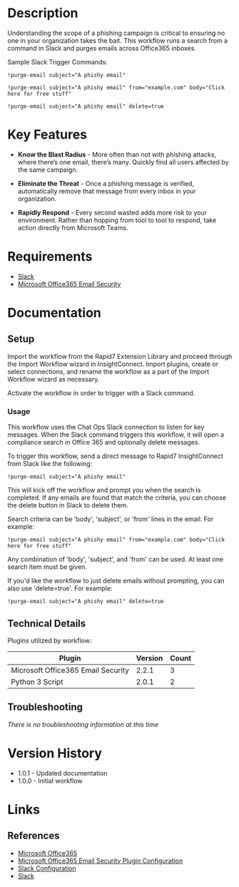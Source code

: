 # Description

Understanding the scope of a phishing campaign is critical to ensuring no one in your organization takes the bait. This workflow runs a search from a command in Slack and purges emails across Office365 inboxes.

Sample Slack Trigger Commands:

`!purge-email subject="A phishy email"`

`!purge-email subject="A phishy email" from="example.com" body="Click here for free stuff" `

`!purge-email subject="A phishy email" delete=true`

# Key Features

* **Know the Blast Radius** - More often than not with phishing attacks, where there’s one email, there’s many. Quickly find all users affected by the same campaign.

* **Eliminate the Threat** - Once a phishing message is verified, automatically remove that message from every inbox in your organization.

* **Rapidly Respond** - Every second wasted adds more risk to your environment. Rather than hopping from tool to tool to respond, take action directly from Microsoft Teams.

# Requirements

* [Slack](https://insightconnect.help.rapid7.com/docs/configure-slack-for-chatops)
* [Microsoft Office365 Email Security](https://insightconnect.help.rapid7.com/docs/mass-delete-with-powershell#section-set-up-office-365-dependencies)

# Documentation

## Setup

Import the workflow from the Rapid7 Extension Library and proceed through the Import Workflow wizard in InsightConnect. Import plugins, create or select connections, and rename the workflow as a part of the Import Workflow wizard as necessary.

Activate the workflow in order to trigger with a Slack command.

### Usage

This workflow uses the Chat Ops Slack connection to listen for key messages. When the Slack command triggers this workflow, it will open a compliance search in Office 365 and optionally delete messages.

To trigger this workflow, send a direct message to Rapid7 InsightConnect from Slack like the following:

`!purge-email subject="A phishy email"`

This will kick off the workflow and prompt you when the search is completed. If any emails are found that match the criteria, you can choose the delete button in Slack to delete them.

Search criteria can be 'body', 'subject', or 'from' lines in the email. For example:

`!purge-email subject="A phishy email" from="example.com" body="Click here for free stuff" `

Any combination of 'body', 'subject', and 'from' can be used. At least one search item must be given.

If you'd like the workflow to just delete emails without prompting, you can also use 'delete=true'. For example:

`!purge-email subject="A phishy email" delete=true`

## Technical Details

Plugins utilized by workflow:

|Plugin|Version|Count|
|----|----|--------|
|Microsoft Office365 Email Security|2.2.1|3|
|Python 3 Script|2.0.1|2|

## Troubleshooting

_There is no troubleshooting information at this time_

# Version History

* 1.0.1 - Updated documentation
* 1.0.0 - Initial workflow

# Links

## References

* [Microsoft Office365](https://www.office.com)
* [Microsoft Office365 Email Security Plugin Configuration](https://insightconnect.help.rapid7.com/docs/mass-delete-with-powershell#section-set-up-office-365-dependencies)
* [Slack Configuration](https://insightconnect.help.rapid7.com/docs/configure-slack-for-chatops)
* [Slack](https://slack.com/)
